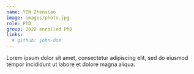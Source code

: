 ```yaml
---
name: YIN Zhenxiao
image: images/photo.jpg
role: PhD
group: 2022 enrolled PhD
links:
  # github: john-doe
---
```


Lorem ipsum dolor sit amet, consectetur adipiscing elit, sed do eiusmod tempor incididunt ut labore et dolore magna aliqua.
